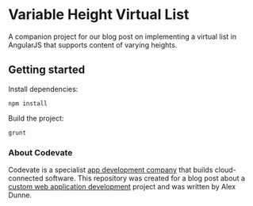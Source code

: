 # Variable Height Virtual List

A companion project for our blog post on implementing a virtual list in AngularJS that supports content of varying heights.

## Getting started

Install dependencies:

```
npm install
```

Build the project:

```
grunt
```

### About Codevate
Codevate is a specialist [app development company](https://www.codevate.com/) that builds cloud-connected software. This repository was created for a blog post about a [custom web application development](https://www.codevate.com/services/web-development) project and was written by Alex Dunne.
